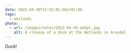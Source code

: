 ```yaml
---
date: 2022-04-30T12:52:01.661+01:00
tags:
  - wetlands
photo:
  - url: /images/notes/2022-04-30-em5pt.jpg
    alt: A closeup of a duck at the Wetlands in Arundel
---
```

Duck!
